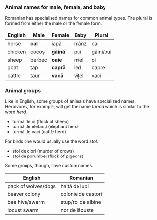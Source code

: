 ### Animal names for male, female, and baby

Romanian has specialized names for common animal types. The plural is formed from
either the male or the female form.

| English | Male     | Female    | Baby  | Plural    |
|---------|----------|-----------|-------|-----------|
| horse   | **cal**  | iapă      | mânz  | cai       |
| chicken | cocoș    | **găină** | pui   | găini/pui |
| sheep   | berbec   | **oaie**  | miel  | oi        |
| goat    | țap      | **capră** | ied   | capre     |
| cattle  | taur     | **vacă**  | vițel | vaci      |

### Animal groups

Like in English, some groups of animals have specialized names. Herbivores, for
example, will get the name *turmă* which is similar to the word *herd*.

* turmă de oi (flock of sheep)
* turmă de elefanți (elephant herd)
* turmă de vaci (cattle herd)

For birds one would usually use the word *stol*.

* stol de ciori (murder of crows)
* stol de porumbei (flock of pigeons)

Some groups, though, have custom names.

| English             | Romanian           |
|---------------------|--------------------|
| pack of wolves/dogs | haită de lupi      |
| beaver colony       | colonie de castori |
| bee hive/swarm      | stup/roi de albine |
| locust swarm        | nor de lăcuste     |
